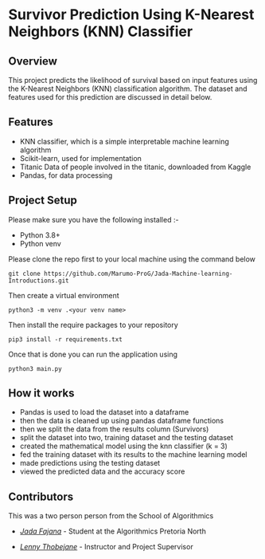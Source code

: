 # Survivor Prediction Using K-Nearest Neighbors (KNN) Classifier

## Overview
This project predicts the likelihood of survival based on input features using the K-Nearest Neighbors (KNN) classification algorithm. The dataset and features used for this prediction are discussed in detail below.

## Features
* KNN classifier, which is a simple interpretable machine learning algorithm
* Scikit-learn, used for implementation
* Titanic Data of people involved in the titanic, downloaded from Kaggle
* Pandas, for data processing

## Project Setup

Please make sure you have the following installed :-
* Python 3.8+
* Python venv

Please clone the repo first to your local machine using the command below
```
git clone https://github.com/Marumo-ProG/Jada-Machine-learning-Introductions.git
```

Then create a virtual environment
```
python3 -m venv .<your venv name>
```

Then install the require packages to your repository
```
pip3 install -r requirements.txt
```

Once that is done you can run the application using
```
python3 main.py
```

## How it works
- Pandas is used to load the dataset into a dataframe
- then the data is cleaned up using pandas dataframe functions
- then we split the data from the results column (Survivors)
- split the dataset into two, training dataset and the testing dataset
- created the mathematical model using the knn classifier (k = 3)
- fed the training dataset with its results to the machine learning model
- made predictions using the testing dataset
- viewed the predicted data and the accuracy score


## Contributors
This was a two person person from the School of Algorithmics

- [*Jada Fajana*](https://github.com/JadaFajana) - Student at the Algorithmics Pretoria North

- *[Lenny Thobejane](https://github.com/Marumo-ProG)* - Instructor and Project Supervisor






